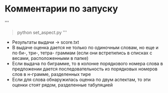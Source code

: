 # Комментарии по запуску

'''
> python set_aspect.py
'''
* Результаты выдачи -> score.txt
* В выдаче оценка дается не только по одиночным словам, но еще и по би-, три-, тетра- граммам (если они встретились в списках с весами, расположенными в папке)
* Если выдача по биграмме, то в колонке порядкового номера слова в предложении дается последовательность из порядковых номеров слов в н-грамме, разделенных тире
* Если для слова обнаружилась оценка по двум аспектам, то эти оценки стоят рядом, разделенные табуляцией

